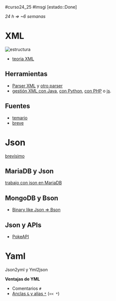 #curso24_25 #lmsgi [estado::Done]

_24 h => ~6 semanas_


# XML
![estructura](https://www.ticarte.com/sites/su/users/7/image/grafos_documento.png)
+ [teoria XML](https://lm-xml-apuntes.readthedocs.io/apuntes/10_introduccion_xml.html)

## Herramientas
+ [Parser XML](https://codebeautify.org/xml-parser-online) y [otro parser](https://jsonformatter.org/xml-parser)
+ [gestión XML con Java](https://mkyong.com/java/jaxb-hello-world-example/), [con Python](https://www.geeksforgeeks.org/xml-parsing-python/), [con PHP](https://www.php.net/manual/es/simplexml.examples-basic.php) o [js](https://www.geeksforgeeks.org/how-to-parse-xml-in-javascript/).

## Fuentes
+ [temario](https://www.ticarte.com/contenido/lenguajes-de-marcas-y-sistemas-de-gestion-de-informacion)
+ [breve](https://juangualberto.github.io/lmsgi/tema01/xml2.html)



# Json
[brevísimo](https://juangualberto.github.io/lmsgi/tema01/json2.html)


## MariaDB y Json
[trabajo con json en MariaDB](https://mariadb.com/resources/blog/using-json-in-mariadb/)


## MongoDB y Bson
+ [Binary like Json => Bson](https://www.mongodb.com/resources/basics/json-and-bson)


## Json y APIs
+ [PokeAPI](https://pokeapi.co)
  
# Yaml
Json2yml y Yml2json

**Ventajas de YML**
+ Comentarios `#`
+ [Anclas `&` y alias `*`](https://tecnoyfoto.com/anclas-y-alias-en-yaml) (`<< *`)

